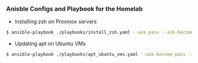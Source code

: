 ### Anisble Configs and Playbook for the Homelab


- Installing zsh on Proxmox servers
```bash
$ ansible-playbook ./playbooks/install_zsh.yaml --ask-pass --ask-become-pass -i ./inventory/hosts
```

- Updating apt on Ubuntu VMs
```bash
$ ansible-playbook ./playbooks/apt_ubuntu_vms.yaml --ask-become-pass -i ./inventory/hosts
```
